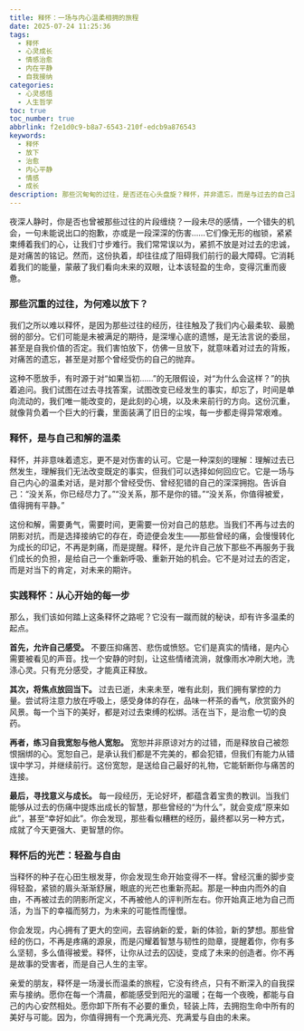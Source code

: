```yaml
---
title: 释怀：一场与内心温柔相拥的旅程
date: 2025-07-24 11:25:36
tags:
  - 释怀
  - 心灵成长
  - 情感治愈
  - 内在平静
  - 自我接纳
categories:
  - 心灵感悟
  - 人生哲学
toc: true
toc_number: true
abbrlink: f2e1d0c9-b8a7-6543-210f-edcb9a876543
keywords:
  - 释怀
  - 放下
  - 治愈
  - 内心平静
  - 情感
  - 成长
description: 那些沉甸甸的过往，是否还在心头盘旋？释怀，并非遗忘，而是与过去的自己温柔和解，让心灵卸下重负，重新感受生命的光与热。这是一场关于自我接纳、关于爱与勇气的内在旅程，愿你在此刻，找到那份属于自己的轻盈与自由。
---
```


夜深人静时，你是否也曾被那些过往的片段缠绕？一段未尽的感情，一个错失的机会，一句未能说出口的抱歉，亦或是一段深深的伤害……它们像无形的枷锁，紧紧束缚着我们的心，让我们寸步难行。我们常常误以为，紧抓不放是对过去的忠诚，是对痛苦的铭记。然而，这份执着，却往往成了阻碍我们前行的最大障碍。它消耗着我们的能量，蒙蔽了我们看向未来的双眼，让本该轻盈的生命，变得沉重而疲惫。

### 那些沉重的过往，为何难以放下？

我们之所以难以释怀，是因为那些过往的经历，往往触及了我们内心最柔软、最脆弱的部分。它们可能是未被满足的期待，是深埋心底的遗憾，是无法言说的委屈，甚至是自我价值的否定。我们害怕放下，仿佛一旦放下，就意味着对过去的背叛，对痛苦的遗忘，甚至是对那个曾经受伤的自己的抛弃。

这种不愿放手，有时源于对“如果当初……”的无限假设，对“为什么会这样？”的执着追问。我们试图在过去寻找答案，试图改变已经发生的事实，却忘了，时间是单向流动的，我们唯一能改变的，是此刻的心境，以及未来前行的方向。这份沉重，就像背负着一个巨大的行囊，里面装满了旧日的尘埃，每一步都走得异常艰难。

### 释怀，是与自己和解的温柔

释怀，并非意味着遗忘，更不是对伤害的认可。它是一种深刻的理解：理解过去已然发生，理解我们无法改变既定的事实，但我们可以选择如何回应它。它是一场与自己内心的温柔对话，是对那个曾经受伤、曾经犯错的自己的深深拥抱。告诉自己：“没关系，你已经尽力了。”“没关系，那不是你的错。”“没关系，你值得被爱，值得拥有平静。”

这份和解，需要勇气，需要时间，更需要一份对自己的慈悲。当我们不再与过去的阴影对抗，而是选择接纳它的存在，奇迹便会发生——那些曾经的痛，会慢慢转化为成长的印记，不再是刺痛，而是提醒。释怀，是允许自己放下那些不再服务于我们成长的负担，是给自己一个重新呼吸、重新开始的机会。它不是对过去的否定，而是对当下的肯定，对未来的期许。

### 实践释怀：从心开始的每一步

那么，我们该如何踏上这条释怀之路呢？它没有一蹴而就的秘诀，却有许多温柔的起点。

**首先，允许自己感受。** 不要压抑痛苦、悲伤或愤怒。它们是真实的情绪，是内心需要被看见的声音。找一个安静的时刻，让这些情绪流淌，就像雨水冲刷大地，洗涤心灵。只有充分感受，才能真正释放。

**其次，将焦点放回当下。** 过去已逝，未来未至，唯有此刻，我们拥有掌控的力量。尝试将注意力放在呼吸上，感受身体的存在，品味一杯茶的香气，欣赏窗外的风景。每一个当下的美好，都是对过去束缚的松绑。活在当下，是治愈一切的良药。

**再者，练习自我宽恕与他人宽恕。** 宽恕并非原谅对方的过错，而是释放自己被怨恨捆绑的心。宽恕自己，是承认我们都是不完美的，都会犯错，但我们有能力从错误中学习，并继续前行。这份宽恕，是送给自己最好的礼物，它能斩断你与痛苦的连接。

**最后，寻找意义与成长。** 每一段经历，无论好坏，都蕴含着宝贵的教训。当我们能够从过去的伤痛中提炼出成长的智慧，那些曾经的“为什么”，就会变成“原来如此”，甚至“幸好如此”。你会发现，那些看似糟糕的经历，最终都以另一种方式，成就了今天更强大、更智慧的你。

### 释怀后的光芒：轻盈与自由

当释怀的种子在心田生根发芽，你会发现生命开始变得不一样。曾经沉重的脚步变得轻盈，紧锁的眉头渐渐舒展，眼底的光芒也重新亮起。那是一种由内而外的自由，不再被过去的阴影所定义，不再被他人的评判所左右。你开始真正地为自己而活，为当下的幸福而努力，为未来的可能性而憧憬。

你会发现，内心拥有了更大的空间，去容纳新的爱，新的体验，新的梦想。那些曾经的伤口，不再是疼痛的源泉，而是闪耀着智慧与韧性的勋章，提醒着你，你有多么坚韧，多么值得被爱。释怀，让你从过去的囚徒，变成了未来的创造者。你不再是故事的受害者，而是自己人生的主宰。

亲爱的朋友，释怀是一场漫长而温柔的旅程，它没有终点，只有不断深入的自我探索与接纳。愿你在每一个清晨，都能感受到阳光的温暖；在每一个夜晚，都能与自己的内心安然相处。愿你卸下所有不必要的重负，轻装上阵，去拥抱生命中所有的美好与可能。因为，你值得拥有一个充满光亮、充满爱与自由的未来。